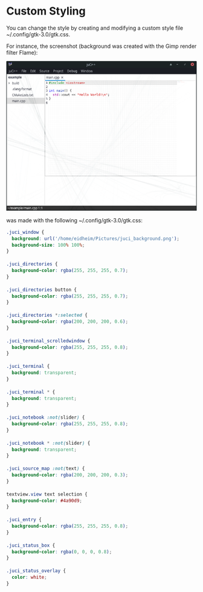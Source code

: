 # Custom Styling

You can change the style by creating and modifying a custom style file ~/.config/gtk-3.0/gtk.css.

For instance, the screenshot (background was created with the Gimp render filter Flame):

<img src="images/custom_style.png" width="760"/>

was made with the following ~/.config/gtk-3.0/gtk.css:

```css
.juci_window {
  background: url('/home/eidheim/Pictures/juci_background.png');
  background-size: 100% 100%;
}

.juci_directories {
  background-color: rgba(255, 255, 255, 0.7);
}

.juci_directories button {
  background-color: rgba(255, 255, 255, 0.7);
}

.juci_directories *:selected {
  background-color: rgba(200, 200, 200, 0.6);
}

.juci_terminal_scrolledwindow {
  background-color: rgba(255, 255, 255, 0.8);
}

.juci_terminal {
  background: transparent;
}

.juci_terminal * {
  background: transparent;
}

.juci_notebook :not(slider) {
  background-color: rgba(255, 255, 255, 0.8);
}

.juci_notebook * :not(slider) {
  background: transparent;
}

.juci_source_map :not(text) {
  background-color: rgba(200, 200, 200, 0.3);
}

textview.view text selection {
  background-color: #4a90d9;
}

.juci_entry {
  background-color: rgba(255, 255, 255, 0.8);
}

.juci_status_box {
  background-color: rgba(0, 0, 0, 0.8);
}

.juci_status_overlay {
  color: white;
}
```
